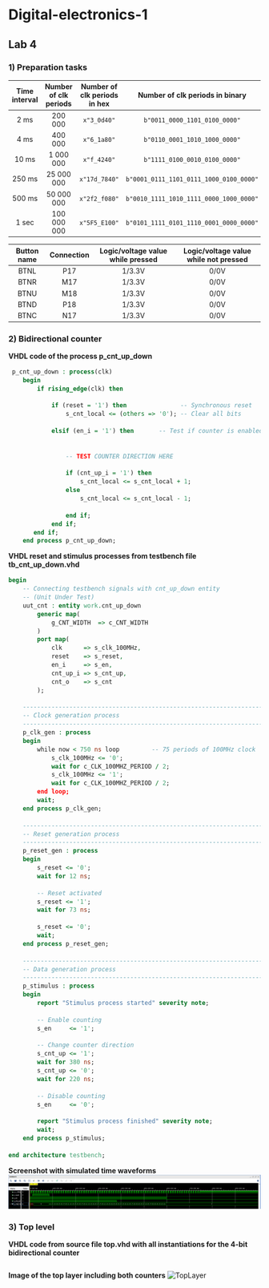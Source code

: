 # Digital-electronics-1
## Lab 4
### 1) Preparation tasks
   | **Time interval** | **Number of clk periods** | **Number of clk periods in hex** | **Number of clk periods in binary** |
   | :-: | :-: | :-: | :-: |
   | 2&nbsp;ms | 200 000 | `x"3_0d40"` | `b"0011_0000_1101_0100_0000"` |
   | 4&nbsp;ms | 400 000 | `x"6_1a80"` | `b"0110_0001_1010_1000_0000"` |
   | 10&nbsp;ms | 1 000 000 | `x"f_4240"` | `b"1111_0100_0010_0100_0000"` |
   | 250&nbsp;ms | 25 000 000 | `x"17d_7840"` | `b"0001_0111_1101_0111_1000_0100_0000"` |
   | 500&nbsp;ms | 50 000 000 | `x"2f2_f080"` | `b"0010_1111_1010_1111_0000_1000_0000"` |
   | 1&nbsp;sec | 100 000 000 | `x"5F5_E100"` | `b"0101_1111_0101_1110_0001_0000_0000"` |
   
   | **Button name** | **Connection** | **Logic/voltage value while pressed** | **Logic/voltage value while not pressed** |
   | :-: | :-: | :-: | :-: |
   | BTNL | P17 | 1/3.3V | 0/0V |
   | BTNR | M17 | 1/3.3V | 0/0V |
   | BTNU | M18 | 1/3.3V | 0/0V |
   | BTND | P18 | 1/3.3V | 0/0V |
   | BTNC | N17 | 1/3.3V | 0/0V |
   
### 2) Bidirectional counter
**VHDL code of the process p_cnt_up_down**
```vhdl
 p_cnt_up_down : process(clk)
    begin
        if rising_edge(clk) then
        
            if (reset = '1') then               -- Synchronous reset
                s_cnt_local <= (others => '0'); -- Clear all bits

            elsif (en_i = '1') then       -- Test if counter is enabled


                -- TEST COUNTER DIRECTION HERE

                if (cnt_up_i = '1') then
                    s_cnt_local <= s_cnt_local + 1;
                else
                    s_cnt_local <= s_cnt_local - 1;

                end if;
            end if;
       end if;
    end process p_cnt_up_down;
```
**VHDL reset and stimulus processes from testbench file tb_cnt_up_down.vhd**
```vhdl
begin
    -- Connecting testbench signals with cnt_up_down entity
    -- (Unit Under Test)
    uut_cnt : entity work.cnt_up_down
        generic map(
            g_CNT_WIDTH  => c_CNT_WIDTH
        )
        port map(
            clk      => s_clk_100MHz,
            reset    => s_reset,
            en_i     => s_en,
            cnt_up_i => s_cnt_up,
            cnt_o    => s_cnt
        );

    --------------------------------------------------------------------
    -- Clock generation process
    --------------------------------------------------------------------
    p_clk_gen : process
    begin
        while now < 750 ns loop         -- 75 periods of 100MHz clock
            s_clk_100MHz <= '0';
            wait for c_CLK_100MHZ_PERIOD / 2;
            s_clk_100MHz <= '1';
            wait for c_CLK_100MHZ_PERIOD / 2;
        end loop;
        wait;
    end process p_clk_gen;

    --------------------------------------------------------------------
    -- Reset generation process
    --------------------------------------------------------------------
    p_reset_gen : process
    begin
        s_reset <= '0';
        wait for 12 ns;
        
        -- Reset activated
        s_reset <= '1';
        wait for 73 ns;

        s_reset <= '0';
        wait;
    end process p_reset_gen;

    --------------------------------------------------------------------
    -- Data generation process
    --------------------------------------------------------------------
    p_stimulus : process
    begin
        report "Stimulus process started" severity note;

        -- Enable counting
        s_en     <= '1';
        
        -- Change counter direction
        s_cnt_up <= '1';
        wait for 380 ns;
        s_cnt_up <= '0';
        wait for 220 ns;

        -- Disable counting
        s_en     <= '0';

        report "Stimulus process finished" severity note;
        wait;
    end process p_stimulus;

end architecture testbench;
```
**Screenshot with simulated time waveforms**
![Simulation](images/simulation.png)

### 3) Top level
**VHDL code from source file top.vhd with all instantiations for the 4-bit bidirectional counter**
```vhdl

```
**Image of the top layer including both counters**
![TopLayer](images/toplayer.png)
